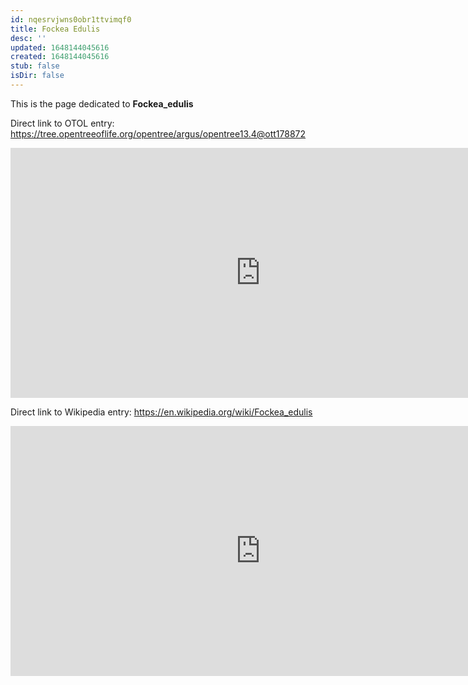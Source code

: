 ```yaml
---
id: nqesrvjwns0obr1ttvimqf0
title: Fockea Edulis
desc: ''
updated: 1648144045616
created: 1648144045616
stub: false
isDir: false
---
```

This is the page dedicated to **Fockea_edulis**


Direct link to OTOL entry: https://tree.opentreeoflife.org/opentree/argus/opentree13.4@ott178872



<html>
    <body>
    <iframe src="https://tree.opentreeoflife.org/opentree/argus/opentree13.4@ott178872"
    width="800" height="400" frameborder="0" allowfullscreen> </iframe>
    </body>
</html>
    


Direct link to Wikipedia entry: https://en.wikipedia.org/wiki/Fockea_edulis



<html>
    <body>
    <iframe src="https://en.wikipedia.org/wiki/Fockea_edulis"
    width="800" height="400" frameborder="0" allowfullscreen> </iframe>
    </body>
</html>
    
